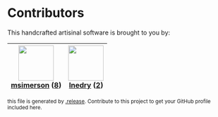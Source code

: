 # Contributors

This handcrafted artisinal software is brought to you by:

| <img height="80" src="https://avatars.githubusercontent.com/u/261635?v=4"><br><a href="https://github.com/msimerson">msimerson</a> (<a href="https://github.com/haraka/haraka-plugin-helo.checks/commits?author=msimerson">8</a>) | <img height="80" src="https://avatars.githubusercontent.com/u/203240?v=4"><br><a href="https://github.com/lnedry">lnedry</a> (<a href="https://github.com/haraka/haraka-plugin-helo.checks/commits?author=lnedry">2</a>) |
| :-------------------------------------------------------------------------------------------------------------------------------------------------------------------------------------------------------------------------------: | :----------------------------------------------------------------------------------------------------------------------------------------------------------------------------------------------------------------------: |

<sub>this file is generated by [.release](https://github.com/msimerson/.release).
Contribute to this project to get your GitHub profile included here.</sub>
